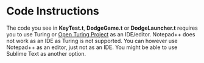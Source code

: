 # Code Instructions
The code you see in **KeyTest.t**, **DodgeGame.t** or **DodgeLauncher.t** requires you to use Turing or [Open Turing Project](https://github.com/Open-Turing-Project) as an IDE/editor. Notepad++ does not work as an IDE as Turing is not supported. You can however use Notepad++ as an editor, just not as an IDE. You might be able to use Sublime Text as another option.
